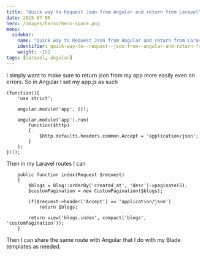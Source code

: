 ```yaml
---
title: "Quick way to Request Json from Angular and return from Laravel"
date: 2015-07-06
hero: /images/heros/hero-space.png
menu:
  sidebar:
    name: "Quick way to Request Json from Angular and return from Laravel"
    identifier: quick-way-to--request--json-from--angular-and-return-from--laravel
    weight: -152
tags: [laravel, angular]
---
```


I simply want to make sure to return json from my app more easily even on errors. So in Angular I set my app.js as such

~~~
(function(){
    'use strict';

    angular.module('app', []);
    
    angular.module('app').run(
        function($http)
        {
            $http.defaults.headers.common.Accept = 'application/json';
        }
    );
})();
~~~

Then in my Laravel routes I can 

~~~
	public function index(Request $request)
	{
		$blogs = Blog::orderBy('created_at', 'desc')->paginate(5);
		$customPagination = new CustomPagination($blogs);

		if($request->header('Accept') == 'application/json')
			return $blogs;

		return view('blogs.index', compact('blogs', 'customPagination'));
	}
~~~

Then I can share the same route with Angular that I do with my Blade templates as needed.
